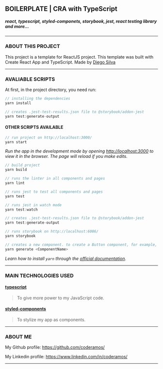 ## BOILERPLATE | CRA with TypeScript

##### react, typescript, styled-componets, storybook, jest, react testing library and more...

---

### ABOUT THIS PROJECT

This project is a template for ReactJS project. This template was built with Create React App and TypeScript. Made by [Diego Silva](https://www.linkedin.com/in/coderamos/)

---

### AVALIABLE SCRIPTS

At first, in the project directory, you need run:

```jsx
// installing the dependencies
yarn install
```

```jsx
// creates .jest-test-results.json file to @storybook/addon-jest
yarn test:generate-output
```

#### OTHER SCRIPTS AVAILABLE

```jsx
// run project on http://localhost:3000/
yarn start
```

_Run the app in the development mode by opening [http://localhost:3000](http://localhost:3000) to view it in the browser. The page will reload if you make edits._

```jsx
// build project
yarn build
```

```jsx
// runs the linter in all components and pages
yarn lint
```

```jsx
// runs jest to test all components and pages
yarn test
```

```jsx
// runs jest in watch mode
yarn test:watch
```

```jsx
// creates .jest-test-results.json file to @storybook/addon-jest
yarn test:generate-output
```

```jsx
// runs storybook on http://localhost:6006/
yarn storybook
```

```jsx
// creates a new component. to create a Button component, for example, run: yarn generate Button
yarn generate <ComponentName>
```

_Learn how to install `yarn` through the [official documentation](https://yarnpkg.com/pt-BR/docs/install)._

---

### MAIN TECHNOLOGIES USED


#### [typescript](https://www.typescriptlang.org/)

> To give more power to my JavaScript code.

#### [styled-components](https://styled-components.com/)

> To stylize my app as components.

---

### ABOUT ME

My Github profile: https://github.com/coderamos/

My Linkedin profile: https://www.linkedin.com/in/coderamos/

---
